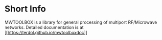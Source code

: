 # Short Info
MWTOOLBOX is a library for general processing of multiport RF/Microwave networks. Detailed documentation is at [[https://terdol.github.io/mwtoolboxdoc]]

